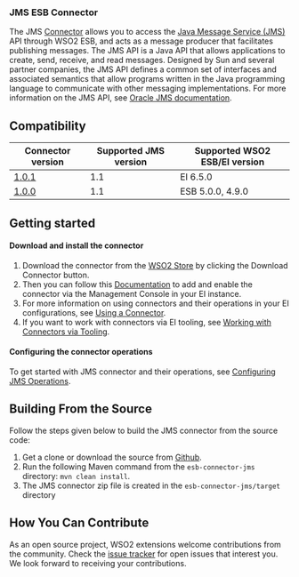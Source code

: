 ### JMS ESB Connector

The JMS [Connector](https://docs.wso2.com/display/EI650/Working+with+Connectors) allows you to access the [Java Message Service (JMS)](https://docs.oracle.com/cd/E19798-01/821-1841/bncdr/index.html) API through WSO2 ESB, and acts as a message producer that facilitates publishing messages. The JMS API is a Java API that allows applications to create, send, receive, and read messages. Designed by Sun and several partner companies, the JMS API defines a common set of interfaces and associated semantics that allow programs written in the Java programming language to communicate with other messaging implementations. For more information on the JMS API, see [Oracle JMS documentation](http://docs.oracle.com/javaee/6/tutorial/doc/bncdr.html).

## Compatibility

| Connector version | Supported JMS version | Supported WSO2 ESB/EI version |
| ------------- | ------------- | ------------- |
| [1.0.1](https://github.com/wso2-extensions/esb-connector-jms/tree/org.wso2.carbon.connector.jms-1.0.1) | 1.1 | EI 6.5.0 |
| [1.0.0](https://github.com/wso2-extensions/esb-connector-jms/tree/org.wso2.carbon.connector.jms-1.0.0) | 1.1 | ESB 5.0.0, 4.9.0 |


## Getting started

#### Download and install the connector

1. Download the connector from the [WSO2 Store](https://store.wso2.com/store/assets/esbconnector/details/e57e41ab-7795-47f1-af4d-071fed5755da) by clicking the Download Connector button.
2. Then you can follow this [Documentation](https://docs.wso2.com/display/EI650/Working+with+Connectors+via+the+Management+Console) to add and enable the connector via the Management Console in your EI instance.
3. For more information on using connectors and their operations in your EI configurations, see [Using a Connector](https://docs.wso2.com/display/EI650/Using+a+Connector).
4. If you want to work with connectors via EI tooling, see [Working with Connectors via Tooling](https://docs.wso2.com/display/EI650/Working+with+Connectors+via+Tooling).

#### Configuring the connector operations

To get started with JMS connector and their operations, see [Configuring JMS Operations](docs/config.md).


## Building From the Source

Follow the steps given below to build the JMS connector from the source code:

1. Get a clone or download the source from [Github](https://github.com/wso2-extensions/esb-connector-jms).
2. Run the following Maven command from the `esb-connector-jms` directory: `mvn clean install`.
3. The JMS connector zip file is created in the `esb-connector-jms/target` directory

## How You Can Contribute

As an open source project, WSO2 extensions welcome contributions from the community.
Check the [issue tracker](https://github.com/wso2-extensions/esb-connector-jms/issues) for open issues that interest you. We look forward to receiving your contributions.